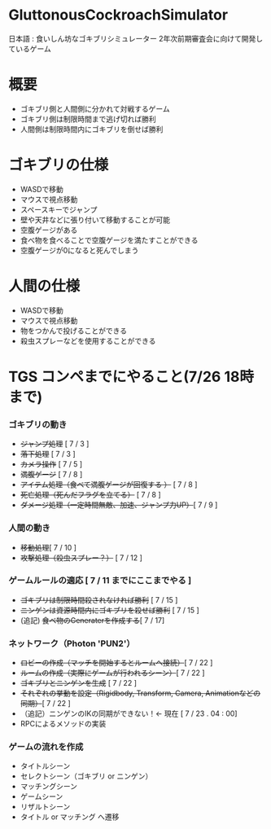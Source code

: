 # GluttonousCockroachSimulator
日本語 : 食いしん坊なゴキブリシミュレーター
2年次前期審査会に向けて開発しているゲーム

# 概要
- ゴキブリ側と人間側に分かれて対戦するゲーム
- ゴキブリ側は制限時間まで逃げ切れば勝利
- 人間側は制限時間内にゴキブリを倒せば勝利

# ゴキブリの仕様
- WASDで移動
- マウスで視点移動
- スペースキーでジャンプ
- 壁や天井などに張り付いて移動することが可能
- 空腹ゲージがある
- 食べ物を食べることで空腹ゲージを満たすことができる
- 空腹ゲージが0になると死んでしまう

# 人間の仕様
- WASDで移動
- マウスで視点移動
- 物をつかんで投げることができる
- 殺虫スプレーなどを使用することができる  

# TGS コンペまでにやること(7/26 18時まで)
### ゴキブリの動き
- ~~ジャンプ処理~~ [ 7 / 3 ]
- ~~落下処理~~ [ 7 / 3 ]
- ~~カメラ操作~~ [ 7 / 5 ]
- ~~満腹ゲージ~~ [ 7 / 8 ]
- ~~アイテム処理（食べて満腹ゲージが回復する ）~~ [ 7 / 8 ]
- ~~死亡処理（死んだフラグを立てる）~~ [ 7 / 8 ]
- ~~ダメージ処理（一定時間無敵、加速、ジャンプ力UP）~~[ 7 / 9 ]  

### 人間の動き
- ~~移動処理~~[ 7 / 10 ]
- ~~攻撃処理（殺虫スプレー？）~~  [ 7 / 12 ] 

### ゲームルールの適応 [ 7 / 11 までにここまでやる ]
- ~~ゴキブリは制限時間殺されなければ勝利~~ [ 7 / 15 ]
- ~~ニンゲンは資源時間内にゴキブリを殺せば勝利~~  [ 7 / 15 ]
- (追記) ~~食べ物のGeneraterを作成する~~[ 7 / 17]  

### ネットワーク（Photon 'PUN2'）
- ~~ロビーの作成（マッチを開始するとルームへ接続）~~[ 7 / 22 ]
- ~~ルームの作成（実際にゲームが行われるシーン）~~[ 7 / 22 ]
- ~~ゴキブリとニンゲンを生成~~ [ 7 / 22 ]
- ~~それぞれの挙動を設定（Rigidbody, Transform, Camera, Animationなどの同期）~~[ 7 / 22 ]
- （追記）ニンゲンのIKの同期ができない！← 現在 [ 7 / 23 . 04 : 00]
- RPCによるメソッドの実装  

### ゲームの流れを作成

- タイトルシーン
- セレクトシーン（ゴキブリ or ニンゲン）
- マッチングシーン
- ゲームシーン
- リザルトシーン
- タイトル or マッチング へ遷移  